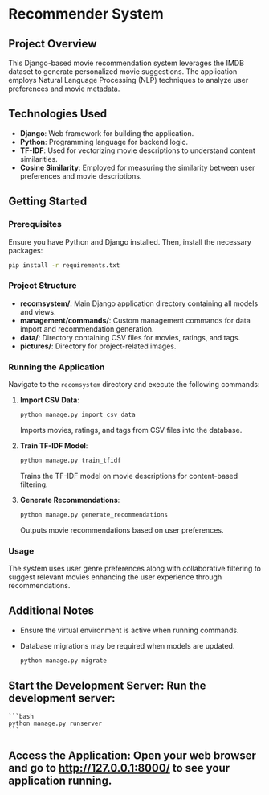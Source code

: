 # Recommender System

## Project Overview
This Django-based movie recommendation system leverages the IMDB dataset to generate personalized movie suggestions. The application employs Natural Language Processing (NLP) techniques to analyze user preferences and movie metadata.

## Technologies Used
- **Django**: Web framework for building the application.
- **Python**: Programming language for backend logic.
- **TF-IDF**: Used for vectorizing movie descriptions to understand content similarities.
- **Cosine Similarity**: Employed for measuring the similarity between user preferences and movie descriptions.

## Getting Started

### Prerequisites
Ensure you have Python and Django installed. Then, install the necessary packages:

```bash
pip install -r requirements.txt
```

### Project Structure
- **recomsystem/**: Main Django application directory containing all models and views.
- **management/commands/**: Custom management commands for data import and recommendation generation.
- **data/**: Directory containing CSV files for movies, ratings, and tags.
- **pictures/**: Directory for project-related images.

### Running the Application
Navigate to the `recomsystem` directory and execute the following commands:

1. **Import CSV Data**:
   ```bash
   python manage.py import_csv_data
   ```
   Imports movies, ratings, and tags from CSV files into the database.

2. **Train TF-IDF Model**:
   ```bash
   python manage.py train_tfidf
   ```
   Trains the TF-IDF model on movie descriptions for content-based filtering.

3. **Generate Recommendations**:
   ```bash
   python manage.py generate_recommendations
   ```
   Outputs movie recommendations based on user preferences.

### Usage
The system uses user genre preferences along with collaborative filtering to suggest relevant movies enhancing the user experience through recommendations.

## Additional Notes
- Ensure the virtual environment is active when running commands.
- Database migrations may be required when models are updated. 

    ```bash
    python manage.py migrate
    ```

## Start the Development Server: Run the development server:

    ```bash
    python manage.py runserver
    ```

## Access the Application: Open your web browser and go to http://127.0.0.1:8000/ to see your application running.

